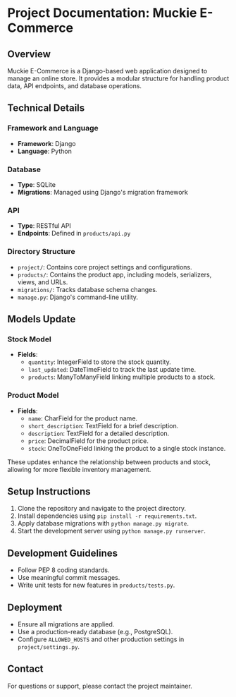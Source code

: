 # Project Documentation: Muckie E-Commerce

## Overview
Muckie E-Commerce is a Django-based web application designed to manage an online store. It provides a modular structure for handling product data, API endpoints, and database operations.

## Technical Details

### Framework and Language
- **Framework**: Django
- **Language**: Python

### Database
- **Type**: SQLite
- **Migrations**: Managed using Django's migration framework

### API
- **Type**: RESTful API
- **Endpoints**: Defined in `products/api.py`

### Directory Structure
- `project/`: Contains core project settings and configurations.
- `products/`: Contains the product app, including models, serializers, views, and URLs.
- `migrations/`: Tracks database schema changes.
- `manage.py`: Django's command-line utility.

## Models Update

### Stock Model
- **Fields**:
  - `quantity`: IntegerField to store the stock quantity.
  - `last_updated`: DateTimeField to track the last update time.
  - `products`: ManyToManyField linking multiple products to a stock.

### Product Model
- **Fields**:
  - `name`: CharField for the product name.
  - `short_description`: TextField for a brief description.
  - `description`: TextField for a detailed description.
  - `price`: DecimalField for the product price.
  - `stock`: OneToOneField linking the product to a single stock instance.

These updates enhance the relationship between products and stock, allowing for more flexible inventory management.

## Setup Instructions

1. Clone the repository and navigate to the project directory.
2. Install dependencies using `pip install -r requirements.txt`.
3. Apply database migrations with `python manage.py migrate`.
4. Start the development server using `python manage.py runserver`.

## Development Guidelines

- Follow PEP 8 coding standards.
- Use meaningful commit messages.
- Write unit tests for new features in `products/tests.py`.

## Deployment

- Ensure all migrations are applied.
- Use a production-ready database (e.g., PostgreSQL).
- Configure `ALLOWED_HOSTS` and other production settings in `project/settings.py`.

## Contact
For questions or support, please contact the project maintainer.